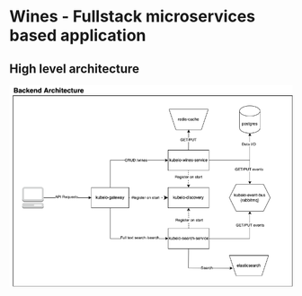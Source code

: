# Wines - Fullstack microservices based application

## High level architecture

![alt text](./files/Wines.png)